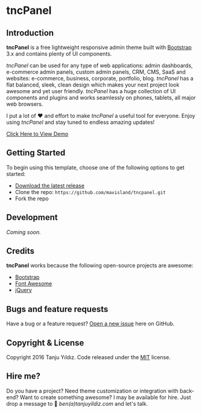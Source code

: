 # tncPanel

## Introduction

**tncPanel** is a free lightweight responsive admin theme built with [Bootstrap](https://getbootstrap.com) 3.x and contains plenty of UI components.

_tncPanel_ can be used for any type of web applications: admin dashboards, e-commerce admin panels, custom admin panels, CRM, CMS, SaaS and websites: e-commerce, business, corporate, portfolio, blog. _tncPanel_ has a flat balanced, sleek, clean design which makes your next project look awesome and yet user friendly. _tncPanel_ has a huge collection of UI components and plugins and works seamlessly on phones, tablets, all major web browsers.

I put a lot of :heart: and effort to make _tncPanel_ a useful tool for everyone. Enjoy using _tncPanel_ and stay tuned to endless amazing updates!

[Click Here to View Demo](https://mavisland.github.io/tncpanel/)

## Getting Started

To begin using this template, choose one of the following options to get started:
* [Download the latest release](https://github.com/mavisland/tncpanel/archive/master.zip)
* Clone the repo: `https://github.com/mavisland/tncpanel.git`
* Fork the repo

## Development

_Coming soon._

## Credits

**tncPanel** works because the following open-source projects are awesome:

* [Bootstrap](https://github.com/twbs/bootstrap)
* [Font Awesome](https://github.com/FortAwesome/Font-Awesome)
* [jQuery](https://github.com/jquery/jquery)

## Bugs and feature requests

Have a bug or a feature request? [Open a new issue](https://github.com/mavisland/tncpanel/issues/new) here on GitHub.

## Copyright & License

Copyright 2016 Tanju Yıldız. Code released under the [MIT](https://github.com/mavisland/tncpanel/blob/master/LICENSE) license.

## Hire me?

Do you have a project? Need theme customization or integration with back-end? Want to create something awesome? I may be available for hire. Just drop a message to :love_letter: _ben(a)tanjuyildiz.com_ and let's talk.
